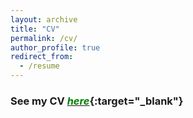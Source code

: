 ```yaml
---
layout: archive
title: "CV"
permalink: /cv/
author_profile: true
redirect_from:
  - /resume
---
```

<!--
{% include base_path %}

Education
---------
* **MS in Information and Communication Engineering**, _Changwon National University_, South Korea, 2021
* **BE in Electrical and Electronics Engineering**, _Kathmandu University_, Nepal, 2016
* **+2 Science**, _St. Xavier's College_, Nepal, 2012

Skills
------
* Software Engineering: System analysis and design (SDLC and Agile), Unified Modelling Language (UML), Relational database design, Project management, Version control tools (CVS, SVN and Github), Issue tracking tools (JIRA and MQC)
* Programming Languages: C, Java, C++, Python, PHP
* Databases: Oracle, MySQL, PostgreSQL
* Machine Learning and statistical tools: Matlab/Octave, ScikitLearn, WEKA and MOA, GNUPlot, R (limited exposure).
* Operating Systems: Windows, Unix, Mac (limited exposure)
-->
### See my CV [<span style="color:green">*here*</span>](https://github.com/dhirajneupane/academicsPortfolio_DN/tree/main/files/CV_Dhiraj_Web.pdf "CV"){:target="_blank"}

